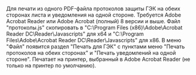 Для печати из одного PDF-файла протоколов защиты ГЭК на обеих сторонах листа и уведомления на одной стороне.
Требуется Adobe Acrobat Reader или Adobe Acrobat (полный) 8 версии и выше.
Файл "протоколы.js" скопировать в "C:\Program Files (x86)\Adobe\Acrobat Reader DC\Reader\Javascripts" для x64 и "C:\Program Files\Adobe\Acrobat Reader DC\Reader\Javascripts" для x86.
В меню "Файл" появится раздел "Печать для ГЭК" с пунктами меню "Печать протоколов на обеих сторонах" и "Печать уведомлений на одной стороне".
Печатает на принтер, выбранный в Adobe Acrobat Reader (не только на принтер по умолчанию).
